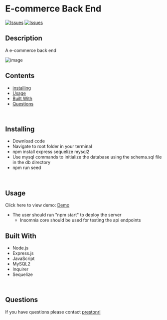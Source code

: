 # E-commerce Back End
[![Issues](https://img.shields.io/github/issues/prestonrl/note-taker)](https://github.com/prestonrl/e-commerce-back-end/issues) [![Issues](https://img.shields.io/github/contributors/prestonrl/note-taker)](https://github.com/prestonrl/e-commerce-back-end/graphs/contributors) 

## Description


A e-commerce back end

![image](https://user-images.githubusercontent.com/70044796/107886081-d915f780-6eba-11eb-846b-3d42a8889100.png)
## Contents
* [installing](#Installing)
* [Usage](#Usage)
* [Built With](#Built-With)
* [Questions](#Questions)

<br />

## Installing
* Download code
* Navigate to root folder in your terminal
* npm install express sequelize mysql2
* Use mysql commands to initialize the database using the schema.sql file in the db directory
* npm run seed

<br />

## Usage
Click here to view demo: [Demo](https://drive.google.com/file/d/1jyqeHIDKZZZsbdQYmQJgTeOcPlovAeWo/view)
- The user should run "npm start" to deploy the server
  - Insomnia core should be used for testing the api endpoints

## Built With
* Node.js
* Express.js
* JavaScript
* MySQL2
* Inquirer
* Sequelize

<br />

## Questions
If you have questions please contact [prestonrl](tubasthebest@gmail.com)
